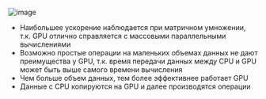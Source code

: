 ![image](https://github.com/user-attachments/assets/7cec861e-5e4c-4da4-855f-936df61bfbc8)

- Наибольшее ускорение наблюдается при матричном умножении, т.к. GPU отлично справляется с массовыми параллельными вычислениями
- Возможно простые операции на маленьких объемах данных не дают преимущества у GPU, т.к. время передачи данных между CPU и GPU может быть выше самого времени вычисления
- Чем больше объем данных, тем более эффективнее работает GPU
- Данные с CPU копируются на GPU и далее производятся операции
